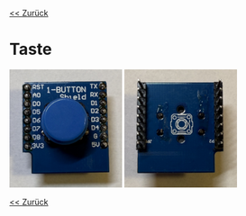 [<< Zurück](../README.md)

# Taste

<img src="Bilder/Taste_vorne.JPEG" alt="drawing" width="200"/>
<img src="Bilder/Taste_hinten.JPEG" alt="drawing" width="200"/>

[<< Zurück](../README.md)